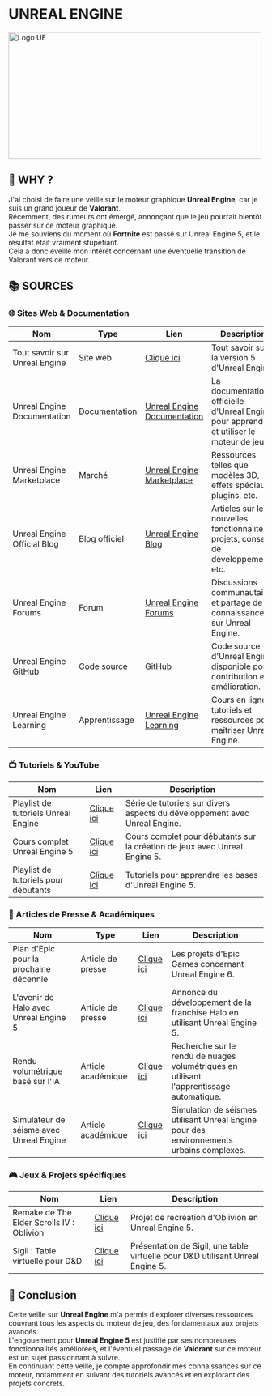# UNREAL ENGINE

<img src="https://pic.clubic.com/v1/images/1989927/raw.webp?fit=smartCrop&width=1080&height=608&hash=c562266dd973e5c3b9a45df93821cb99aa712694" alt="Logo UE" width="500" height="250">

## 🌟 WHY ?

J'ai choisi de faire une veille sur le moteur graphique **Unreal Engine**, car je suis un grand joueur de **Valorant**.  
Récemment, des rumeurs ont émergé, annonçant que le jeu pourrait bientôt passer sur ce moteur graphique.  
Je me souviens du moment où **Fortnite** est passé sur Unreal Engine 5, et le résultat était vraiment stupéfiant.  
Cela a donc éveillé mon intérêt concernant une éventuelle transition de Valorant vers ce moteur.

## 📚 SOURCES

### 🌐 Sites Web & Documentation
| Nom                           | Type          | Lien                                                                                | Description                                                                              |
|-------------------------------|---------------|-------------------------------------------------------------------------------------|------------------------------------------------------------------------------------------|
| Tout savoir sur Unreal Engine | Site web      | [Clique ici](https://www.realite-virtuelle.com/unreal-engine-tout-savoir/)          | Tout savoir sur la version 5 d'Unreal Engine.                                            |
| Unreal Engine Documentation   | Documentation | [Unreal Engine Documentation](https://docs.unrealengine.com/)                       | La documentation officielle d'Unreal Engine pour apprendre et utiliser le moteur de jeu. |
| Unreal Engine Marketplace     | Marché        | [Unreal Engine Marketplace](https://www.unrealengine.com/marketplace)               | Ressources telles que modèles 3D, effets spéciaux, plugins, etc.                         |
| Unreal Engine Official Blog   | Blog officiel | [Unreal Engine Blog](https://www.unrealengine.com/en-US/blog)                       | Articles sur les nouvelles fonctionnalités, projets, conseils de développement, etc.     |
| Unreal Engine Forums          | Forum         | [Unreal Engine Forums](https://forums.unrealengine.com/)                            | Discussions communautaires et partage de connaissances sur Unreal Engine.                |
| Unreal Engine GitHub          | Code source   | [GitHub](https://github.com/EpicGames/UnrealEngine)                                 | Code source d'Unreal Engine disponible pour contribution et amélioration.                |
| Unreal Engine Learning        | Apprentissage | [Unreal Engine Learning](https://www.unrealengine.com/en-US/onlinelearning-courses) | Cours en ligne, tutoriels et ressources pour maîtriser Unreal Engine.                    |

### 📺 Tutoriels & YouTube
| Nom                                  | Lien                                                                                   | Description                                                                |
|--------------------------------------|----------------------------------------------------------------------------------------|----------------------------------------------------------------------------|
| Playlist de tutoriels Unreal Engine  | [Clique ici](https://www.youtube.com/playlist?list=PLnYRpLOm7YflxN0C_Jh1pGDPNKi7n6F0H) | Série de tutoriels sur divers aspects du développement avec Unreal Engine. |
| Cours complet Unreal Engine 5        | [Clique ici](https://www.youtube.com/watch?v=6UlU_FsicK8)                              | Cours complet pour débutants sur la création de jeux avec Unreal Engine 5. |
| Playlist de tutoriels pour débutants | [Clique ici](https://www.youtube.com/playlist?list=PLncmXJdh4q88DFCEVuGpOY3AGQwBvoQnh) | Tutoriels pour apprendre les bases d'Unreal Engine 5.                      |

### 📰 Articles de Presse & Académiques
| Nom                                     | Type               | Lien                                                                           | Description                                                                              |
|-----------------------------------------|--------------------|--------------------------------------------------------------------------------|------------------------------------------------------------------------------------------|
| Plan d'Epic pour la prochaine décennie  | Article de presse  | [Clique ici](https://www.theverge.com/2024/10/5/24262376/epic-unreal-engine-6) | Les projets d'Epic Games concernant Unreal Engine 6.                                     |
| L'avenir de Halo avec Unreal Engine 5   | Article de presse  | [Clique ici](https://www.theverge.com/2024/10/7/24264129/halo-unreal-engine-5) | Annonce du développement de la franchise Halo en utilisant Unreal Engine 5.              |
| Rendu volumétrique basé sur l'IA        | Article académique | [Clique ici](https://arxiv.org/abs/2502.08107)                                 | Recherche sur le rendu de nuages volumétriques en utilisant l'apprentissage automatique. |
| Simulateur de séisme avec Unreal Engine | Article académique | [Clique ici](https://arxiv.org/abs/2311.07239)                                 | Simulation de séismes utilisant Unreal Engine pour des environnements urbains complexes. |

### 🎮 Jeux & Projets spécifiques
| Nom                                       | Lien                                                                                                                                     | Description                                                                    |
|-------------------------------------------|------------------------------------------------------------------------------------------------------------------------------------------|--------------------------------------------------------------------------------|
| Remake de The Elder Scrolls IV : Oblivion | [Clique ici](https://as.com/meristation/noticias/remake-de-the-elder-scrolls-iv-oblivion-un-projeto-en-unreal-engine-5-apunta-a-ello-n/) | Projet de recréation d'Oblivion en Unreal Engine 5.                            |
| Sigil : Table virtuelle pour D&D          | [Clique ici](https://www.polygon.com/dnd-dungeons-dragons/531824/sigil-dungeons-and-dragons-dnd-virtual-tabletop)                        | Présentation de Sigil, une table virtuelle pour D&D utilisant Unreal Engine 5. |

## 💭 Conclusion

Cette veille sur **Unreal Engine** m'a permis d'explorer diverses ressources couvrant tous les aspects du moteur de jeu, des fondamentaux aux projets avancés.  
L'engouement pour **Unreal Engine 5** est justifié par ses nombreuses fonctionnalités améliorées, et l'éventuel passage de **Valorant** sur ce moteur est un sujet passionnant à suivre.  
En continuant cette veille, je compte approfondir mes connaissances sur ce moteur, notamment en suivant des tutoriels avancés et en explorant des projets concrets.
